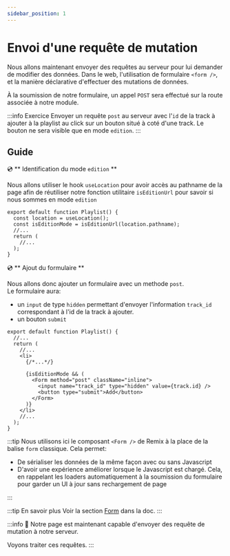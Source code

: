 ```yaml
---
sidebar_position: 1
---
```


# Envoi d'une requête de mutation

Nous allons maintenant envoyer des requêtes au serveur pour lui demander de modifier des données.
Dans le web, l'utilisation de formulaire `<form />`, et la manière déclarative d'effectuer des mutations de données.

À la soumission de notre formulaire, un appel `POST` sera effectué sur la route associée à notre module.

:::info Exercice
Envoyer un requête `post` au serveur avec l'`id` de la track à ajouter à la playlist au click sur un bouton situé à coté d'une track.
Le bouton ne sera visible que en mode `edition`.
:::

## Guide

💿 ** Identification du mode `edition` **

Nous allons utiliser le hook `useLocation` pour avoir accès au pathname de la page afin de réutiliser notre fonction utilitaire `isEditionUrl` pour savoir si nous sommes en mode `edition`

```tsx title="app/routes/_layout.playlists.$id.(edit).tsx"
export default function Playlist() {
  const location = useLocation();
  const isEditionMode = isEditionUrl(location.pathname);
  //...
  return (
    //...
  );
}
```

💿 ** Ajout du formulaire **

Nous allons donc ajouter un formulaire avec un methode `post`.  
Le formulaire aura:

- un `input` de type `hidden` permettant d'envoyer l'information `track_id` correspondant à l'id de la track à ajouter.
- un bouton `submit`

```tsx title="app/routes/_layout.playlists.$id.(edit).tsx"
export default function Playlist() {
  //...
  return (
    //...
    <li>
      {/*...*/}

      {isEditionMode && (
        <Form method="post" className="inline">
          <input name="track_id" type="hidden" value={track.id} />
          <button type="submit">Add</button>
        </Form>
      )}
    </li>
    //...
  );
}
```

:::tip
Nous utilisons ici le composant `<Form />` de Remix à la place de la balise `form` classique. Cela permet:

- De sérialiser les données de la même façon avec ou sans Javascript
- D'avoir une expérience améliorer lorsque le Javascript est chargé. Cela, en rappelant les loaders automatiquement à la soumission du formulaire pour garder un UI à jour sans rechargement de page

:::

:::tip En savoir plus
Voir la section [Form](https://remix.run/docs/en/1.14.3/components/form) dans la doc.
:::

:::info 👏 Notre page est maintenant capable d'envoyer des requête de mutation à notre serveur.

Voyons traiter ces requêtes.
:::
